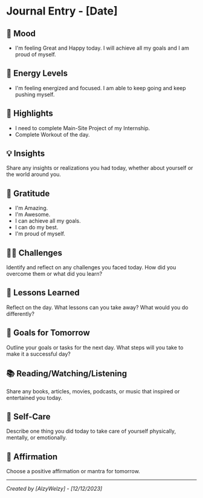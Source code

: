 # Journal Entry - [Date]

## 🌟 Mood

- I'm feeling Great and Happy today. I will achieve all my goals and I am proud of myself.

## 🚀 Energy Levels

- I'm feeling energized and focused. I am able to keep going and keep pushing myself.

## 🌈 Highlights

- I need to complete Main-Site Project of my Internship.
- Complete Workout of the day.

## 💡 Insights

Share any insights or realizations you had today, whether about yourself or the world around you.

## 🙏 Gratitude

- I'm Amazing.
- I'm Awesome.
- I can achieve all my goals.
- I can do my best.
- I'm proud of myself.

## 🏋️‍♂️ Challenges

Identify and reflect on any challenges you faced today. How did you overcome them or what did you learn?

## 📖 Lessons Learned

Reflect on the day. What lessons can you take away? What would you do differently?

## 🎯 Goals for Tomorrow

Outline your goals or tasks for the next day. What steps will you take to make it a successful day?

## 📚 Reading/Watching/Listening

Share any books, articles, movies, podcasts, or music that inspired or entertained you today.

## 🌱 Self-Care

Describe one thing you did today to take care of yourself physically, mentally, or emotionally.

## 🌠 Affirmation

Choose a positive affirmation or mantra for tomorrow.

---

_Created by [AlzyWelzy] - [12/12/2023]_
